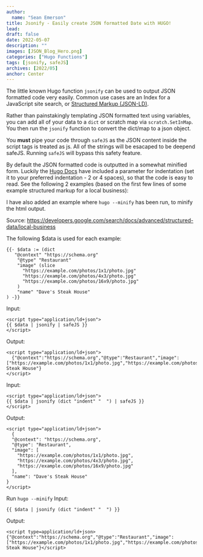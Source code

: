 ```yaml
---
author: 
  name: "Sean Emerson"
title: Jsonify - Easily create JSON formatted Date with HUGO!
lead:
draft: false
date: 2022-05-07
description: ""
images: [JSON_Blog_Hero.png]
categories: ["Hugo Functions"]
tags: [jsonify, safeJS]
archives: [2022/05]
anchor: Center
---
```

The little known Hugo function `jsonify` can be used to output JSON formatted code very easily. Common use cases are an Index for a JavaScript site search, or [Structured Markup (JSON-LD)](https://developers.google.com/search/docs/advanced/structured-data/intro-structured-data).

<!--more-->
Rather than painstakingly templating JSON formatted text using variables, you can add all of your data to a `dict` or scratch map via `scratch.SetInMap`. You then run the `jsonify` function to convert the dict/map to a json object.

You **must** pipe your code through `safeJS` as the JSON content inside the script tags is treated as js. All of the strings will be esacaped to be deepend safeJS. Running `safeJS` will bypass this safety feature.

By default the JSON formatted code is outputted in a somewhat minified form. Luckily the [Hugo Docs](https://gohugo.io/functions/jsonify/) have included a parameter for indentation (set it to your preferred indentation - 2 or 4 spaces), so that the code is easy to read. See the following 2 examples (based on the first few lines of some example structured markup for a local business):

I have also added an example where `hugo --minify` has been run, to minify the html output.

Source: <https://developers.google.com/search/docs/advanced/structured-data/local-business>

The following $data is used for each example:

```go-html-template
{{- $data := (dict 
   "@context" "https://schema.org"
    "@type" "Restaurant"
    "image" (slice 
      "https://example.com/photos/1x1/photo.jpg"
      "https://example.com/photos/4x3/photo.jpg"
      "https://example.com/photos/16x9/photo.jpg"
    )
    "name" "Dave's Steak House"
) -}}
```

Input:

```go-html-template
<script type="application/ld+json">
{{ $data | jsonify | safeJS }}
</script>
```

Output:

```go-html-template
<script type="application/ld+json">
  {"@context":"https://schema.org","@type":"Restaurant","image":["https://example.com/photos/1x1/photo.jpg","https://example.com/photos/4x3/photo.jpg","https://example.com/photos/16x9/photo.jpg"],"name":"Dave's Steak House"}
</script>
```

Input:

```go-html-template
<script type="application/ld+json">
{{ $data | jsonify (dict "indent" "  ") | safeJS }}
</script>
```

Output:

```go-html-template
<script type="application/ld+json">
  {
  "@context": "https://schema.org",
  "@type": "Restaurant",
  "image": [
    "https://example.com/photos/1x1/photo.jpg",
    "https://example.com/photos/4x3/photo.jpg",
    "https://example.com/photos/16x9/photo.jpg"
  ],
  "name": "Dave's Steak House"
}
</script>
```

Run `hugo --minify` Input:

```go-html-template
{{ $data | jsonify (dict "indent" "  ") }}
```

Output:

```go-html-template
<script type=application/ld+json>{"@context":"https://schema.org","@type":"Restaurant","image":["https://example.com/photos/1x1/photo.jpg","https://example.com/photos/4x3/photo.jpg","https://example.com/photos/16x9/photo.jpg"],"name":"Dave's Steak House"}</script>
```
